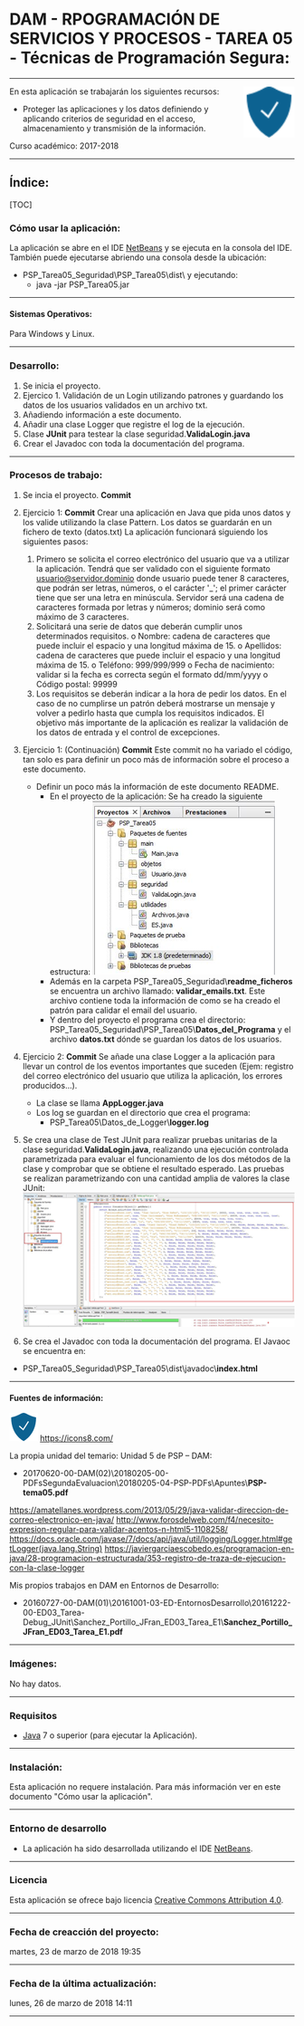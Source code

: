 # DAM - RPOGRAMACIÓN DE SERVICIOS Y PROCESOS - TAREA 05 - Técnicas de Programación Segura:

- - -
<img src="./readme_imagenes/icono_40.png" align="right" width="90"/>

En esta aplicación se trabajarán los siguientes recursos:
* Proteger las aplicaciones y los datos definiendo y aplicando criterios de seguridad en el acceso, almacenamiento y transmisión de la información.

Curso académico: 2017-2018

- - -
## Índice:

[TOC]

### Cómo usar la aplicación:
La aplicación se abre en el IDE [NetBeans] y se ejecuta en la consola del IDE. 
También puede ejecutarse abriendo una consola desde la ubicación:
* PSP_Tarea05_Seguridad\PSP_Tarea05\dist\ y ejecutando:
	* java -jar PSP_Tarea05.jar

- - -
#### Sistemas Operativos:
Para Windows y Linux.

- - -
### Desarrollo:
1. Se inicia el proyecto.
2. Ejercico 1. Validación de un Login utilizando patrones y guardando los datos de los usuarios validados en un archivo txt.
3. Añadiendo información a este documento.
4. Añadir una clase Logger que registre el log de la ejecución.
5. Clase **JUnit** para testear la clase seguridad.**ValidaLogin.java**
6. Crear el Javadoc con toda la documentación del programa.

_ _ _
### Procesos de trabajo:
1. Se incia el proyecto. **Commit**
2. Ejercicio 1: **Commit**
Crear una aplicación en Java que pida unos datos y los valide utilizando la clase Pattern. Los datos se guardarán en un fichero de texto (datos.txt)
La aplicación funcionará siguiendo los siguientes pasos:
	1.	Primero se solicita el correo electrónico del usuario que va a utilizar la aplicación. Tendrá que ser validado con el siguiente formato usuario@servidor.dominio donde usuario puede tener 8 caracteres, que podrán ser letras, números, o el carácter '_'; el primer carácter tiene que ser una letra en minúscula. Servidor será una cadena de caracteres formada por letras y números; dominio será como máximo de 3 caracteres.
	2.	Solicitará una serie de datos que deberán cumplir unos determinados requisitos. 
		o	Nombre: cadena de caracteres que puede incluir el espacio y una longitud máxima de 15.
		o	Apellidos: cadena de caracteres que puede incluir el espacio y una longitud máxima de 15.
		o	Teléfono: 999/999/999
		o	Fecha de nacimiento: validar si la fecha es correcta según el formato dd/mm/yyyy
		o	Código postal: 99999
	3.	Los requisitos se deberán indicar a la hora de pedir los datos. En el caso de no cumplirse un patrón deberá mostrarse un mensaje y volver a pedirlo hasta que cumpla los requisitos indicados.
	El objetivo más importante de la aplicación es realizar la validación de los datos de entrada y el control de excepciones.

3. Ejercicio 1: (Continuación) **Commit**
Este commit no ha variado el código, tan solo es para definir un poco más de información sobre el proceso a este documento.
	- Definir un poco más la información de este documento README.
		- En el proyecto de la aplicación: Se ha creado la siguiente estructura:
		![img01]
        - Además en la carpeta PSP_Tarea05_Seguridad\\**readme_ficheros** se encuentra un archivo llamado: **validar_emails.txt**. Este archivo contiene toda la información de como se ha creado el patrón para calidar el email del usuario.
        - Y dentro del proyecto el programa crea el directorio: PSP_Tarea05_Seguridad\PSP_Tarea05\\**Datos_del_Programa** y el archivo **datos.txt** dónde se guardan los datos de los usuarios.

4. Ejercicio 2: **Commit**
Se añade una clase Logger a la aplicación para llevar un control de los eventos importantes que suceden (Ejem: registro del correo electrónico del usuario que utiliza la aplicación, los errores producidos...).
	* La clase se llama **AppLogger.java**
	* Los log se guardan en el directorio que crea el programa:
		* PSP_Tarea05\Datos_de_Logger\\**logger.log**

5. Se crea una clase de Test JUnit para realizar pruebas unitarias de la clase seguridad.**ValidaLogin.java**, realizando una ejecución controlada parametrizada para evaluar el funcionamiento de los dos métodos de la clase y comprobar que se obtiene el resultado esperado.
Las pruebas se realizan parametrizando con una cantidad amplia de valores la clase JUnit:
![img02]

6. Se crea el Javadoc con toda la documentación del programa. El Javaoc se encuentra en:
* PSP_Tarea05_Seguridad\PSP_Tarea05\dist\javadoc\\**index.html**

- - -
#### Fuentes de información:
![ico01]
https://icons8.com/

La propia unidad del temario: Unidad 5 de PSP – DAM:
- 20170620-00-DAM(02)\20180205-00-PDFsSegundaEvaluacion\20180205-04-PSP-PDFs\Apuntes\\**PSP-tema05.pdf**

https://amatellanes.wordpress.com/2013/05/29/java-validar-direccion-de-correo-electronico-en-java/
http://www.forosdelweb.com/f4/necesito-expresion-regular-para-validar-acentos-n-html5-1108258/
https://docs.oracle.com/javase/7/docs/api/java/util/logging/Logger.html#getLogger(java.lang.String)
https://javiergarciaescobedo.es/programacion-en-java/28-programacion-estructurada/353-registro-de-traza-de-ejecucion-con-la-clase-logger

Mis propios trabajos en DAM en Entornos de Desarrollo:
- 20160727-00-DAM(01)\20161001-03-ED-EntornosDesarrollo\20161222-00-ED03_Tarea-Debug_JUnit\Sanchez_Portillo_JFran_ED03_Tarea_E1\\**Sanchez_Portillo_JFran_ED03_Tarea_E1.pdf**

- - -
### Imágenes:
No hay datos.

- - -
### Requisitos
- [Java] 7 o superior (para ejecutar la Aplicación).

- - -
### Instalación:
Esta aplicación no requere instalación. Para más información ver en este documento "Cómo usar la aplicación".

- - -
### Entorno de desarrollo
- La aplicación ha sido desarrollada utilizando el IDE [NetBeans].

- - -
### Licencia
Esta aplicación se ofrece bajo licencia [Creative Commons Attribution 4.0].

- - -
### Fecha de creacción del proyecto:
martes, 23 de marzo de 2018 19:35

- - -
### Fecha de la última actualización:
lunes, 26 de marzo de 2018 14:11

- - -

[ico01]: ./readme_imagenes/icono_40.png
[img01]: ./readme_imagenes/img01.jpg
[img02]: ./readme_imagenes/img02.jpg


[Java]: https://www.java.com/
[NetBeans]: https://netbeans.org/
[Creative Commons Attribution 4.0]: (https://choosealicense.com/licenses/cc-by-4.0/)


